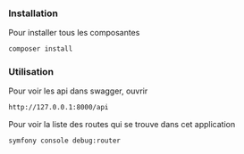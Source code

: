 ### Installation 

Pour installer tous les composantes

```bash
composer install 
```
### Utilisation

Pour voir les api dans swagger, ouvrir

```bash
http://127.0.0.1:8000/api
```
Pour voir la liste des routes qui se trouve dans cet application

```bash
symfony console debug:router
```



